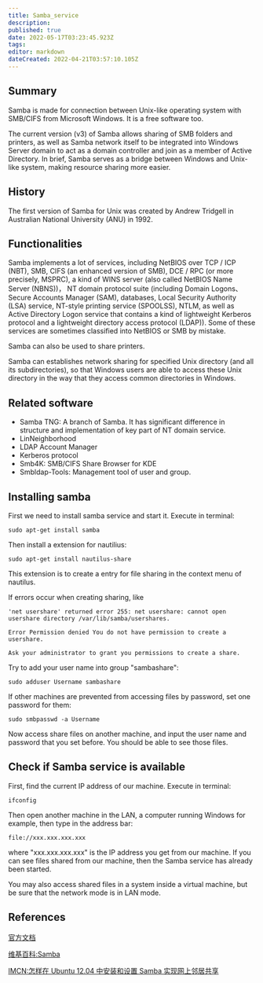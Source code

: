 ```yaml
---
title: Samba_service
description: 
published: true
date: 2022-05-17T03:23:45.923Z
tags: 
editor: markdown
dateCreated: 2022-04-21T03:57:10.105Z
---
```


## Summary

Samba is made for connection between Unix-like operating system with SMB/CIFS from Microsoft Windows. It is a free software too.

The current version (v3) of Samba allows sharing of SMB folders and printers, as well as Samba network itself to be integrated into Windows Server domain to act as a domain controller and join as a member of Active Directory. In brief, Samba serves as a bridge between Windows and Unix-like system, making resource sharing more easier.

## History

The first version of Samba for Unix was created by Andrew Tridgell in Australian National University (ANU) in 1992.

## Functionalities

Samba implements a lot of services, including NetBIOS over TCP / ICP (NBT), SMB, CIFS (an enhanced version of SMB), DCE / RPC (or more precisely, MSPRC), a kind of WINS server (also called NetBIOS Name Server (NBNS))， NT domain protocol suite (including Domain Logons、Secure Accounts Manager (SAM), databases, Local Security Authority (LSA) service, NT-style printing service (SPOOLSS), NTLM, as well as Active Directory Logon service that contains a kind of lightweight Kerberos protocol and a lightweight directory access protocol (LDAP)). Some of these services are sometimes classified into NetBIOS or SMB by mistake.

Samba can also be used to share printers.

Samba can establishes network sharing for specified Unix directory (and all its subdirectories), so that Windows users are able to access these Unix directory in the way that they access common directories in Windows.

## Related software

- Samba TNG: A branch of Samba. It has significant difference in structure and implementation of key part of NT domain service.
- LinNeighborhood
- LDAP Account Manager
- Kerberos protocol
- Smb4K: SMB/CIFS Share Browser for KDE
- Smbldap-Tools: Management tool of user and group.

## Installing samba

First we need to install samba service and start it. Execute in terminal:

    sudo apt-get install samba

Then install a extension for nautilius:

    sudo apt-get install nautilus-share

This extension is to create a entry for file sharing in the context menu of nautilus.

If errors occur when creating sharing, like

    'net usershare' returned error 255: net usershare: cannot open usershare directory /var/lib/samba/usershares. 

    Error Permission denied You do not have permission to create a usershare. 

    Ask your administrator to grant you permissions to create a share.

Try to add your user name into group "sambashare":

    sudo adduser Username sambashare

If other machines are prevented from accessing files by password, set one password for them:

    sudo smbpasswd -a Username

Now access share files on another machine, and input the user name and password that you set before. You should be able to see those files.

## Check if Samba service is available

First, find the current IP address of our machine. Execute in terminal:

    ifconfig

Then open another machine in the LAN, a computer running Windows for example, then type in the address bar:

    file://xxx.xxx.xxx.xxx

where "xxx.xxx.xxx.xxx" is the IP address you get from our machine. If you can see files shared from our machine, then the Samba service has already been started.

You may also access shared files in a system inside a virtual machine, but be sure that the network mode is in LAN mode.

## References

[官方文档](http://www.samba.org/samba/docs/)

[维基百科:Samba](http://zh.wikipedia.org/zh-cn/Samba)

[IMCN:怎样在 Ubuntu 12.04 中安装和设置 Samba 实现网上邻居共享](http://imcn.me/html/y2012/10717.html)
